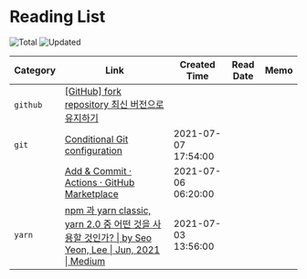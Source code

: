 # Reading List

![Total](https://img.shields.io/badge/Total-2-green.svg)
![Updated](https://img.shields.io/badge/Updated-2021--07--07-blue.svg)

| Category | Link                                                                                                                                                                                                                                                                                        | Created Time        | Read Date | Memo |
| -------- | ------------------------------------------------------------------------------------------------------------------------------------------------------------------------------------------------------------------------------------------------------------------------------------------- | ------------------- | --------- | ---- |
| `github` | [[GitHub] fork repository 최신 버전으로 유지하기](https://jybaek.tistory.com/775)                                                                                                                                                                                                           |                     |           |      |
| `git`    | [Conditional Git configuration](https://blog.jiayu.co/2019/02/conditional-git-configuration/)                                                                                                                                                                                               | 2021-07-07 17:54:00 |           |      |
|          | [Add & Commit · Actions · GitHub Marketplace](https://github.com/marketplace/actions/add-commit)                                                                                                                                                                                            | 2021-07-06 06:20:00 |           |      |
| `yarn`   | [npm 과 yarn classic, yarn 2.0 중 어떤 것을 사용할 것인가? \| by Seo Yeon, Lee \| Jun, 2021 \| Medium](https://iamssen.medium.com/npm-%EA%B3%BC-yarn-classic-yarn-2-0-%EC%A4%91-%EC%96%B4%EB%96%A4-%EA%B2%83%EC%9D%84-%EC%82%AC%EC%9A%A9%ED%95%A0-%EA%B2%83%EC%9D%B8%EA%B0%80-879ab44a3373) | 2021-07-03 13:56:00 |           |      |
